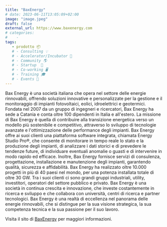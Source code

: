 ```yaml
---
title: "BaxEnergy"
# date: 2023-06-11T13:05:09+02:00
image: "image.jpeg"
draft: false
external_url: https://www.baxenergy.com
# categories:
#    - 
tags:
   - prodotto 📦
   # - Consulting 💡
   # - Accelerator/Incubator 🐣
   # - Community 🌎
   # - Startup  🚀
   # - Co-working 🖥️
   # - Training 🎓
   # - Events 🎉
---
```

Bax Energy è una società italiana che opera nel settore delle energie rinnovabili, offrendo soluzioni innovative e personalizzate per la gestione e il monitoraggio di impianti fotovoltaici, eolici, idroelettrici e geotermici. Fondata nel 2007 da un gruppo di ingegneri e ricercatori, Bax Energy ha sede a Catania e conta oltre 100 dipendenti in Italia e all'estero. La missione di Bax Energy è quella di contribuire alla transizione energetica verso un modello più sostenibile e competitivo, attraverso lo sviluppo di tecnologie avanzate e l'ottimizzazione delle performance degli impianti. Bax Energy offre ai suoi clienti una piattaforma software integrata, chiamata Energy Studio Pro®, che consente di monitorare in tempo reale lo stato e la produzione degli impianti, di analizzare i dati storici e di prevedere le tendenze future, di individuare eventuali anomalie o guasti e di intervenire in modo rapido ed efficace. Inoltre, Bax Energy fornisce servizi di consulenza, progettazione, installazione e manutenzione degli impianti, garantendo qualità, sicurezza e affidabilità. Bax Energy ha realizzato oltre 10.000 progetti in più di 40 paesi nel mondo, per una potenza installata totale di oltre 30 GW. Tra i suoi clienti ci sono grandi gruppi industriali, utility, investitori, operatori del settore pubblico e privato. Bax Energy è una società in continua crescita e innovazione, che investe costantemente in ricerca e sviluppo e che collabora con università, centri di ricerca e partner tecnologici. Bax Energy è una realtà di eccellenza nel panorama delle energie rinnovabili, che si distingue per la sua visione strategica, la sua competenza tecnica e la sua passione per il suo lavoro.

Visita il sito di [BaxEnergy](https://www.baxenergy.com) per maggiori informazioni.